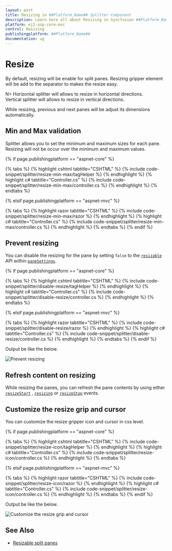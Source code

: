 ```yaml
---
layout: post
title: Resizing in ##Platform_Name## Splitter Component
description: Learn here all about Resizing in Syncfusion ##Platform_Name## Splitter component of Syncfusion Essential JS 2 and more.
platform: ej2-asp-core-mvc
control: Resizing
publishingplatform: ##Platform_Name##
documentation: ug
---
```



# Resize

By default, resizing will be enable for split panes. Resizing gripper element will be add to the separator to makes the resize easy.

N> Horizontal splitter will allows to resize in horizontal directions.
<br/> Vertical splitter will allows to resize in vertical directions.

While resizing, previous and next panes will be adjust its dimensions automatically.

## Min and Max validation

Splitter allows you to set the minimum and maximum sizes for each pane. Resizing will not be occur over the minimum and maximum values.

{% if page.publishingplatform == "aspnet-core" %}

{% tabs %}
{% highlight cshtml tabtitle="CSHTML" %}
{% include code-snippet/splitter/resize-min-max/tagHelper %}
{% endhighlight %}
{% highlight c# tabtitle="Controller.cs" %}
{% include code-snippet/splitter/resize-min-max/controller.cs %}
{% endhighlight %}
{% endtabs %}

{% elsif page.publishingplatform == "aspnet-mvc" %}

{% tabs %}
{% highlight razor tabtitle="CSHTML" %}
{% include code-snippet/splitter/resize-min-max/razor %}
{% endhighlight %}
{% highlight c# tabtitle="Controller.cs" %}
{% include code-snippet/splitter/resize-min-max/controller.cs %}
{% endhighlight %}
{% endtabs %}
{% endif %}



## Prevent resizing

You can disable the resizing for the pane by setting `false` to the [`resizable`](https://help.syncfusion.com/cr/aspnetcore-js2/Syncfusion.EJ2.Layouts.SplitterPaneBuilder.html#Syncfusion_EJ2_Layouts_SplitterPaneBuilder_Resizable_System_Boolean_) API within [`paneSettings`](https://help.syncfusion.com/cr/aspnetcore-js2/Syncfusion.EJ2.Layouts.Splitter.html#Syncfusion_EJ2_Layouts_Splitter_PaneSettings).

{% if page.publishingplatform == "aspnet-core" %}

{% tabs %}
{% highlight cshtml tabtitle="CSHTML" %}
{% include code-snippet/splitter/disable-resize/tagHelper %}
{% endhighlight %}
{% highlight c# tabtitle="Controller.cs" %}
{% include code-snippet/splitter/disable-resize/controller.cs %}
{% endhighlight %}
{% endtabs %}

{% elsif page.publishingplatform == "aspnet-mvc" %}

{% tabs %}
{% highlight razor tabtitle="CSHTML" %}
{% include code-snippet/splitter/disable-resize/razor %}
{% endhighlight %}
{% highlight c# tabtitle="Controller.cs" %}
{% include code-snippet/splitter/disable-resize/controller.cs %}
{% endhighlight %}
{% endtabs %}
{% endif %}



Output be like the below.

![Prevent resizing](./images/disable-resize.png)

## Refresh content on resizing

While resizing the panes, you can refresh the pane contents by using either  [`resizeStart`](https://help.syncfusion.com/cr/aspnetcore-js2/Syncfusion.EJ2.Layouts.Splitter.html#Syncfusion_EJ2_Layouts_Splitter_ResizeStart) , [`resizing`](https://help.syncfusion.com/cr/aspnetcore-js2/Syncfusion.EJ2.Layouts.Splitter.html#Syncfusion_EJ2_Layouts_Splitter_Resizing) or [`resizeStop`](https://help.syncfusion.com/cr/aspnetcore-js2/Syncfusion.EJ2.Layouts.Splitter.html#Syncfusion_EJ2_Layouts_Splitter_ResizeStop) events.

## Customize the resize grip and cursor

You can customize the resize gripper icon and cursor in css level.

{% if page.publishingplatform == "aspnet-core" %}

{% tabs %}
{% highlight cshtml tabtitle="CSHTML" %}
{% include code-snippet/splitter/resize-icon/tagHelper %}
{% endhighlight %}
{% highlight c# tabtitle="Controller.cs" %}
{% include code-snippet/splitter/resize-icon/controller.cs %}
{% endhighlight %}
{% endtabs %}

{% elsif page.publishingplatform == "aspnet-mvc" %}

{% tabs %}
{% highlight razor tabtitle="CSHTML" %}
{% include code-snippet/splitter/resize-icon/razor %}
{% endhighlight %}
{% highlight c# tabtitle="Controller.cs" %}
{% include code-snippet/splitter/resize-icon/controller.cs %}
{% endhighlight %}
{% endtabs %}
{% endif %}



Output be like the below.

![Customize the resize grip and cursor](./images/resize-icon.png)

## See Also

* [Resizable split panes](./expand-and-collapse)